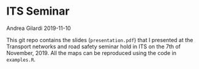ITS Seminar
================
Andrea Gilardi
2019-11-10

This git repo contains the slides (`presentation.pdf`) that I presented at the Transport networks and road safety seminar hold in ITS on the 7th of November, 2019. All the maps can be reproduced using the code in `examples.R`.   